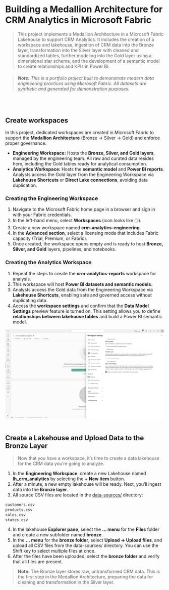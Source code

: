 # Building a Medallion Architecture for CRM Analytics in Microsoft Fabric

> This project implements a Medallion Architecture in a Microsoft Fabric Lakehouse to support CRM Analytics. It includes the creation of a workspace and lakehouse, ingestion of CRM data into the Bronze layer, transformation into the Silver layer with cleaned and standardized tables, further modeling into the Gold layer using a dimensional star schema, and the development of a semantic model to create relationships and KPIs in Power BI.

> ###### **Note:** This is a portfolio project built to demonstrate modern data engineering practices using Microsoft Fabric. All datasets are synthetic and generated for demonstration purposes.
<br>

## Create workspaces

In this project, dedicated workspaces are created in Microsoft Fabric to support the **Medallion Architecture** (Bronze → Silver → Gold) and enforce proper governance.
* **Engineering Workspace:** Hosts the **Bronze, Silver, and Gold layers**, managed by the engineering team. All raw and curated data resides here, including the Gold tables ready for analytical consumption.
* **Analytics Workspace:** Hosts the **semantic model** and **Power BI reports**. Analysts access the Gold layer from the Engineering Workspace via **Lakehouse Shortcuts** or **Direct Lake connections**, avoiding data duplication.

### Creating the Engineering Workspace

1. Navigate to the Microsoft Fabric home page in a browser and sign in with your Fabric credentials.
2. In the left-hand menu, select **Workspaces** (icon looks like 🗇).
3. Create a new workspace named **crm-analytics-engineering**.
4. In the **Advanced section**, select a licensing mode that includes Fabric capacity (Trial, Premium, or Fabric).
5. Once created, the workspace opens empty and is ready to host **Bronze, Silver, and Gold** layers, pipelines, and notebooks.

### Creating the Analytics Workspace

1. Repeat the steps to create the **crm-analytics-reports** workspace for analysis.
2. This workspace will host **Power BI datasets and semantic models**.
3. Analysts access the Gold data from the Engineering Workspace via **Lakehouse Shortcuts**, enabling safe and governed access without duplicating data.
4. Access the **workspace settings** and confirm that the **Data Model Settings** preview feature is turned on. This setting allows you to define **relationships between lakehouse tables** and build a Power BI semantic model.

![Architecture Diagram](./images/crm-analytics-reports-data-model-settings.png)   
<br>

## Create a Lakehouse and Upload Data to the Bronze Layer

> Now that you have a workspace, it’s time to create a data lakehouse for the CRM data you’re going to analyze.

1. In the **Engineering Workspace**, create a new Lakehouse named **lh_crm_analytics** by selecting the + **New item** button.
2. After a minute, a new empty lakehouse will be ready. Next, you’ll ingest data into the **Bronze layer**.
3. All source CSV files are located in the [data-sources/](./data-sources/) directory:
```
customers.csv
products.csv
sales.csv
states.csv
```
4. In the lakehouse **Explorer pane**, select the **… menu** for the **Files** folder and create a new subfolder named **bronze**.
5. In the **… menu** for the **bronze folder**, select **Upload → Upload files**, and upload all CSV files from the data-sources/ directory. You can use the Shift key to select multiple files at once.
6. After the files have been uploaded, select the **bronze folder** and verify that all files are present.

> **Note:** The Bronze layer stores raw, untransformed CRM data. This is the first step in the Medallion Architecture, preparing the data for cleaning and transformation in the Silver layer.



